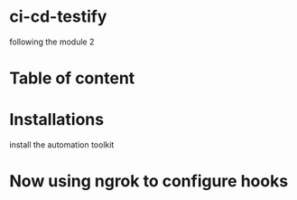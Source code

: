 # ci-cd-testify
following the module 2

# Table of content

# Installations

install the automation toolkit

# Now using ngrok to configure hooks
